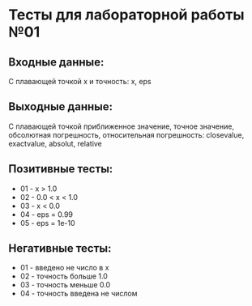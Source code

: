 # Тесты для лабораторной работы №01

## Входные данные:
С плавающей точкой x и точность: х, eps

## Выходные данные:
С плавающей точкой приближенное значение, точное значение, обсолютная погрешность, относительная погрешность: closevalue, exactvalue, absolut, relative


## Позитивные тесты:
- 01 - x > 1.0
- 02 - 0.0 < x < 1.0
- 03 - x < 0.0
- 04 - eps = 0.99
- 05 - eps = 1e-10

## Негативные тесты:
- 01 - введено не число в х
- 02 - точность больше 1.0
- 03 - точность меньше 0.0
- 04 - точность введена не числом
